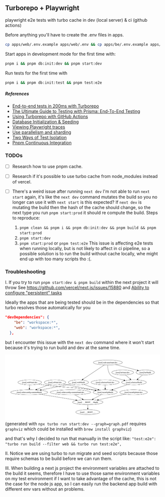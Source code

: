## Turborepo + Playwright

playwright e2e tests with turbo cache in dev (local server) & ci (github actions)

Before anything you'll have to create the .env files in apps.

```sh
cp apps/web/.env.example apps/web/.env && cp apps/be/.env.example apps/be/.env
```

Start apps in development mode for the first time with:

```sh
pnpm i && pnpm db:init:dev && pnpm start:dev
```

Run tests for the first time with

```sh
pnpm i && pnpm db:init:test && pnpm test:e2e
```

##### References

- [End-to-end tests in 200ms with Turborepo](https://www.youtube.com/watch?v=bsE1VJn1HeU)
- [The Ultimate Guide to Testing with Prisma: End-To-End Testing](https://www.prisma.io/blog/testing-series-4-OVXtDis201)
- [Using Turborepo with GitHub Actions](https://turbo.build/repo/docs/ci/github-actions)
- [Database Initialization & Seeding](https://learn.cypress.io/advanced-cypress-concepts/database-initialization-and-seeding)
- [Viewing Playwright traces](https://www.youtube.com/watch?v=lfxjs--9ZQs)
- [Use parallelism and sharding](https://playwright.dev/docs/best-practices#use-parallelism-and-sharding)
- [Two Ways of Test Isolation](https://playwright.dev/docs/browser-contexts#two-ways-of-test-isolation)
- [Pnpm Continuous Integration](https://pnpm.io/continuous-integration#github-actions)

### TODOs

- [ ] Research how to use pnpm cache.

- [ ] Research if it's possible to use turbo cache from node_modules instead of vercel.

- [ ] There's a weird issue after running `next dev` I'm not able to run `next start` again,
      it's like the `next dev` command mutates the build so you no longer can use it with `next start` is this expected?
      If `next dev` is mutating the build then the hash of the cache should change, so the next type you run `pnpm start:prod` it should re compute the build.
      Steps to reproduce:
  1. `pnpm clean && pnpm i && pnpm db:init:dev && pnpm build && pnpm start:prod`
  2. `pnpm start:dev`
  3. `pnpm start:prod` or `pnpm test:e2e`
     This issue is affecting e2e tests when running locally, but is not likely to affect in ci pipeline, so a possible solution is to run the build without cache locally, whe might end up with too many scripts tho :(.

### Troubleshooting

I.
If you try to run `pnpm start:dev & pnpm build` within the next project it will throw
See https://github.com/vercel/next.js/issues/15880 and [Ability to configure "persistent" tasks](https://github.com/vercel/turbo/pull/2258)

Ideally the apps that are being tested should be in the dependencies so that turbo resolves those automatically for you

```json
"devDependencies": {
    "be": "workspace:*",
    "web": "workspace:*",
  },
```

but I encounter this issue with the `next dev` command where it won't start because it's trying to run build and dev at the same time.

![alt text](graph-dev.jpg 'turbo run dev dependencies')
(generated with `npx turbo run start:dev --graph=graph.pdf` requires `graphviz` which could be installed with `brew install graphviz`)

and that's why I decided to run that manually in the script like: `"test:e2e": "turbo run build --filter web && turbo run test:e2e",`

II.
Notice we are using turbo to run migrate and seed scripts because those require schemas to be build before we can run them.

III.
When building a next js project the environment variables are attached to the build it seems, therefore I have to use those same
environment variables on my test environment if I want to take advantage of the cache, this is not the case for the node js app, so I can easily
run the backend app build with different env vars without an problems.
